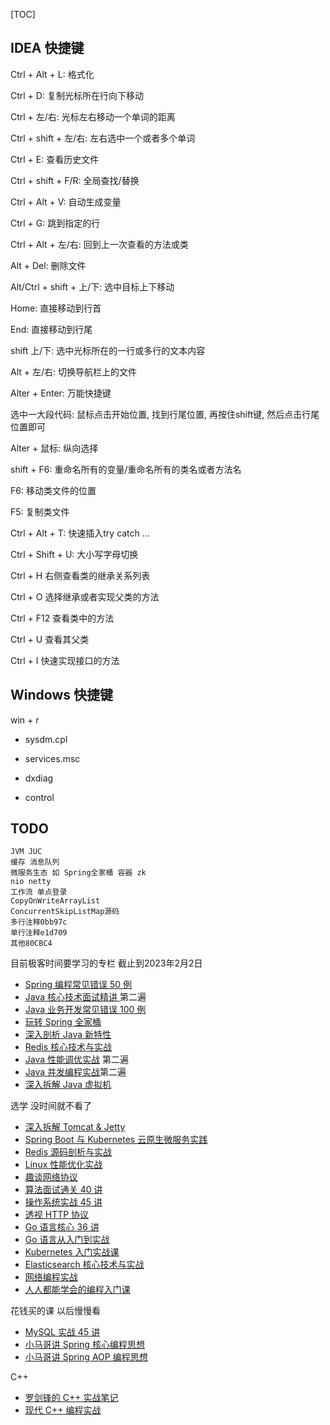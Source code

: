 [TOC]

## IDEA 快捷键

Ctrl + Alt + L: 格式化

Ctrl + D: 复制光标所在行向下移动

Ctrl + 左/右: 光标左右移动一个单词的距离

Ctrl + shift + 左/右: 左右选中一个或者多个单词

Ctrl + E: 查看历史文件

Ctrl + shift + F/R: 全局查找/替换

Ctrl + Alt + V: 自动生成变量

Ctrl + G: 跳到指定的行

Ctrl + Alt + 左/右: 回到上一次查看的方法或类

Alt + Del: 删除文件

Alt/Ctrl + shift + 上/下: 选中目标上下移动

Home: 直接移动到行首

End: 直接移动到行尾

shift 上/下: 选中光标所在的一行或多行的文本内容

Alt + 左/右: 切换导航栏上的文件

Alter + Enter: 万能快捷键

选中一大段代码: 鼠标点击开始位置, 找到行尾位置, 再按住shift键, 然后点击行尾位置即可

Alter + 鼠标: 纵向选择

shift + F6: 重命名所有的变量/重命名所有的类名或者方法名

F6: 移动类文件的位置

F5: 复制类文件

Ctrl + Alt + T: 快速插入try catch ...

Ctrl + Shift + U: 大小写字母切换

Ctrl  + H 右侧查看类的继承关系列表

Ctrl  + O 选择继承或者实现父类的方法

Ctrl  + F12 查看类中的方法

Ctrl  + U 查看其父类

Ctrl  + I 快速实现接口的方法

## Windows 快捷键

win + r 

- sysdm.cpl

- services.msc

- dxdiag

- control

## TODO

```properties
JVM JUC
缓存 消息队列
微服务生态 如 Spring全家桶 容器 zk
nio netty
工作流 单点登录
CopyOnWriteArrayList
ConcurrentSkipListMap源码
多行注释0bb97c
单行注释e1d709
其他80CBC4
```

目前极客时间要学习的专栏 截止到2023年2月2日

- [Spring 编程常见错误 50 例](https://time.geekbang.org/column/intro/100077001?tab=catalog)
- [Java 核心技术面试精讲 ](https://time.geekbang.org/column/intro/100006701?tab=catalog) 第二遍            
- [Java 业务开发常见错误 100 例](https://time.geekbang.org/column/intro/100047701?tab=catalog)
- [玩转 Spring 全家桶](https://time.geekbang.org/course/intro/100023501?tab=catalog)
- [深入剖析 Java 新特性](https://time.geekbang.org/column/intro/100097301?tab=catalog)
- [Redis 核心技术与实战](https://time.geekbang.org/column/intro/100056701?tab=catalog)
- [Java 性能调优实战](https://time.geekbang.org/column/intro/100028001?tab=catalog) 第二遍
- [Java 并发编程实战](https://time.geekbang.org/column/intro/100023901?tab=catalog)第二遍
- [深入拆解 Java 虚拟机](https://time.geekbang.org/column/intro/100010301?tab=catalog)

选学 没时间就不看了

- [深入拆解 Tomcat & Jetty](https://time.geekbang.org/column/intro/100027701?tab=comment)
- [Spring Boot 与 Kubernetes 云原生微服务实践](https://time.geekbang.org/course/intro/100031401?tab=catalog)
- [Redis 源码剖析与实战](https://time.geekbang.org/column/intro/100084301?tab=catalog)
- [Linux 性能优化实战](https://time.geekbang.org/column/intro/100020901?tab=catalog)
- [趣谈网络协议](https://time.geekbang.org/column/intro/100007101?tab=catalog)
- [算法面试通关 40 讲](https://time.geekbang.org/course/intro/100019701?tab=catalog)
- [操作系统实战 45 讲](https://time.geekbang.org/column/intro/100078401?tab=catalog)
- [透视 HTTP 协议](https://time.geekbang.org/column/intro/100029001?tab=catalog)
- [Go 语言核心 36 讲](https://time.geekbang.org/column/intro/100013101?tab=catalog)
- [Go 语言从入门到实战](https://time.geekbang.org/course/intro/100024001?tab=catalog)
- [Kubernetes 入门实战课](https://time.geekbang.org/column/intro/100114501?tab=catalog)
- [Elasticsearch 核心技术与实战](https://time.geekbang.org/course/intro/100030501?tab=catalog)
- [网络编程实战](https://time.geekbang.org/column/intro/100032701?tab=catalog)
- [人人都能学会的编程入门课](https://time.geekbang.org/column/intro/100043901?tab=catalog)

花钱买的课 以后慢慢看

- [MySQL 实战 45 讲](https://time.geekbang.org/column/intro/100020801?tab=catalog)
- [小马哥讲 Spring 核心编程思想](https://time.geekbang.org/course/intro/100042601?tab=catalog)
- [小马哥讲 Spring AOP 编程思想](https://time.geekbang.org/course/intro/100066301?tab=catalog)

C++

- [罗剑锋的 C++ 实战笔记](https://time.geekbang.org/column/intro/100051801?tab=catalog)
- [现代 C++ 编程实战](https://time.geekbang.org/column/intro/100040501?tab=catalog)



